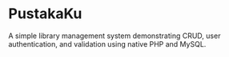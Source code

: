 # PustakaKu
A simple library management system demonstrating CRUD, user authentication, and validation using native PHP and MySQL.
